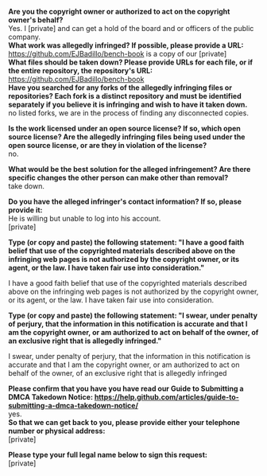 **Are you the copyright owner or authorized to act on the copyright owner's behalf?**  
Yes. I [private] and can get a hold of the board and or officers of the public company.    
**What work was allegedly infringed? If possible, please provide a URL:**  
https://github.com/EJBadillo/bench-book is a copy of our [private]   
**What files should be taken down? Please provide URLs for each file, or if the entire repository, the repository's URL:**  
https://github.com/EJBadillo/bench-book  
**Have you searched for any forks of the allegedly infringing files or repositories? Each fork is a distinct repository and must be identified separately if you believe it is infringing and wish to have it taken down.**  
no listed forks, we are in the process of finding any disconnected copies.  

**Is the work licensed under an open source license? If so, which open source license? Are the allegedly infringing files being used under the open source license, or are they in violation of the license?**  
no.  

**What would be the best solution for the alleged infringement? Are there specific changes the other person can make other than removal?**  
take down.  

**Do you have the alleged infringer's contact information? If so, please provide it:**  
He is willing but unable to log into his account.  
[private]  

**Type (or copy and paste) the following statement: "I have a good faith belief that use of the copyrighted materials described above on the infringing web pages is not authorized by the copyright owner, or its agent, or the law. I have taken fair use into consideration."**  

I have a good faith belief that use of the copyrighted materials described above on the infringing web pages is not authorized by the copyright owner, or its agent, or the law. I have taken fair use into consideration.  

**Type (or copy and paste) the following statement: "I swear, under penalty of perjury, that the information in this notification is accurate and that I am the copyright owner, or am authorized to act on behalf of the owner, of an exclusive right that is allegedly infringed."**  

I swear, under penalty of perjury, that the information in this notification is accurate and that I am the copyright owner, or am authorized to act on behalf of the owner, of an exclusive right that is allegedly infringed  

**Please confirm that you have you have read our Guide to Submitting a DMCA Takedown Notice: https://help.github.com/articles/guide-to-submitting-a-dmca-takedown-notice/**  
yes.  
**So that we can get back to you, please provide either your telephone number or physical address:**  
[private]  

**Please type your full legal name below to sign this request:**  
[private]  
